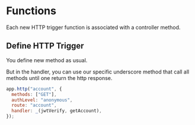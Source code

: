 # Functions

Each new HTTP trigger function is associated with a controller method.

## Define HTTP Trigger

You define new method as usual.

But in the handler, you can use our specific underscore method that call all methods until one return the http response.

```js
app.http("account", {
  methods: ["GET"],
  authLevel: "anonymous",
  route: "account",
  handler: _(jwtVerify, getAccount),
});
```
